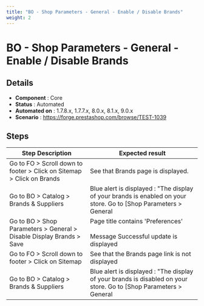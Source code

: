 ```yaml
---
title: "BO - Shop Parameters - General - Enable / Disable Brands"
weight: 2
---
```


# BO - Shop Parameters - General - Enable / Disable Brands
## Details
* **Component** : Core
* **Status** : Automated
* **Automated on** : 1.7.8.x, 1.7.7.x, 8.0.x, 8.1.x, 9.0.x
* **Scenario** : https://forge.prestashop.com/browse/TEST-1039

## Steps
| Step Description | Expected result |
| ----- | ----- |
| Go to FO > Scroll down to footer > Click on Sitemap > Click on Brands | See that Brands page is displayed. |
| Go to BO > Catalog > Brands & Suppliers | Blue alert is displayed : "The display of your brands is enabled on your store. Go to [Shop Parameters > General|http://develop:8888/admin-dev/index.php/configure/shop/preferences/preferences?_token=UypSSVWK9eBBg2AxKgciu-VKCtumCmAl_0o4KRg2ygU] to edit settings." |
| Go to BO > Shop Parameters > General > Disable Display Brands > Save | Page title contains 'Preferences'<br><br>Message Successful update is displayed |
| Go to FO > Scroll down to footer > Click on Sitemap | See that the Brands page link is not displayed |
| Go to BO > Catalog > Brands & Suppliers | Blue alert is displayed : "The display of your brands is disabled on your store. Go to [Shop Parameters > General|http://develop:8888/admin-dev/index.php/configure/shop/preferences/preferences?_token=UypSSVWK9eBBg2AxKgciu-VKCtumCmAl_0o4KRg2ygU] to edit settings." |
